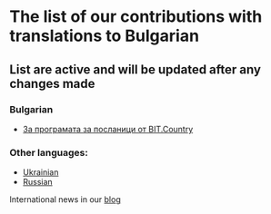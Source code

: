 # The list of our contributions with translations to Bulgarian

## List are active and will be updated after any changes made

### Bulgarian
- [За програмата за посланици от BIT.Country](https://teletype.in/@plusua/zN_XYGhQ2tx)

### Other languages:
- [Ukrainian](https://github.com/nq4-net/entrance/blob/main/languages/ukrainian.md)
- [Russian](https://github.com/nq4-net/entrance/blob/main/languages/russian.md)

International news in our [blog](https://blog.nq4.net)
